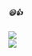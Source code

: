 ##### 😃👍

<img align="left" src="https://github-readme-stats.vercel.app/api?username=ayubatif&theme=highcontrast&show_icons=true">
<br>
<img aligh="right" src="https://aster-readme.vercel.app/api/top-langs/?username=ayubatif&exclude_lang=html&layout=compact">
